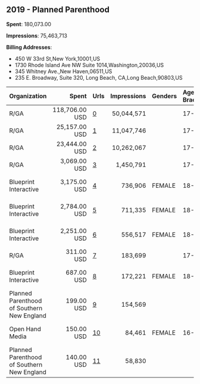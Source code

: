 ## 2019 - Planned Parenthood 
**Spent**: 180,073.00

**Impressions**: 75,463,713

**Billing Addresses**: 
- 450 W 33rd St,New York,10001,US
- 1730 Rhode Island Ave NW Suite 1014,Washington,20036,US
- 345 Whitney Ave.,New Haven,06511,US
- 235 E. Broadway, Suite 320, Long Beach, CA,Long Beach,90803,US

|Organization|Spent|Urls|Impressions|Genders|Age Brackets|Country Codes|Billing Addresses|
|:---|---:|:---|---:|:---|:---|:---|:---|
|R/GA|118,706.00 USD|[0](https://www.snap.com/political-ads/asset/cf786df6d8d1f21efd662cf03ab271ebb48afd385ea8ed5789734a57a22be541?mediaType=mov)|50,044,571||17-|united states|"450 W 33rd St,New York,10001,US"|
|R/GA|25,157.00 USD|[1](https://www.snap.com/political-ads/asset/9865a17d30ab5bf016c64db0b09354bd639124fd11a322327156036484b457fb?mediaType=mov)|11,047,746||17-|united states|"450 W 33rd St,New York,10001,US"|
|R/GA|23,444.00 USD|[2](https://www.snap.com/political-ads/asset/4ed228ffec10a417d98e194b16f153efc6f213030d30137e159456858a47e757?mediaType=mov)|10,262,067||17-|united states|"450 W 33rd St,New York,10001,US"|
|R/GA|3,069.00 USD|[3](https://www.snap.com/political-ads/asset/ca7d2638d2d327ca061e973ffede7f9eb0588dd61aea4c4489ecf982f40e8988?mediaType=mov)|1,450,791||17-|united states|"450 W 33rd St,New York,10001,US"|
|Blueprint Interactive|3,175.00 USD|[4](https://www.snap.com/political-ads/asset/d88c9ef774dd136d41c9d008a40b3235179e8e9cfad27150a5b810bf61545999?mediaType=mp4)|736,906|FEMALE|18-34|united states|"1730 Rhode Island Ave NW Suite 1014,Washington,20036,US"|
|Blueprint Interactive|2,784.00 USD|[5](https://www.snap.com/political-ads/asset/4743fe013f05dfdd15c423dc80fdde5651f09881daedee384be3d64eacdb197f?mediaType=mp4)|711,335|FEMALE|18-34|united states|"1730 Rhode Island Ave NW Suite 1014,Washington,20036,US"|
|Blueprint Interactive|2,251.00 USD|[6](https://www.snap.com/political-ads/asset/f33612245b9bbbb3224f124ed95e9660334b24d205850bb3050a8283d6cd6229?mediaType=mp4)|556,517|FEMALE|18-34|united states|"1730 Rhode Island Ave NW Suite 1014,Washington,20036,US"|
|R/GA|311.00 USD|[7](https://www.snap.com/political-ads/asset/c3b93f771c01170bc1c3652e698daba3d28920aa268fdb48f15f0da8830cd2a9?mediaType=mov)|183,699||17-|united states|"450 W 33rd St,New York,10001,US"|
|Blueprint Interactive|687.00 USD|[8](https://www.snap.com/political-ads/asset/025489f3015346fbae5a9b8d815f471290e9ca2d1bc1c457949d47f3698adf72?mediaType=mp4)|172,221|FEMALE|18-34|united states|"1730 Rhode Island Ave NW Suite 1014,Washington,20036,US"|
|Planned Parenthood of Southern New England|199.00 USD|[9](https://www.snap.com/political-ads/asset/1ddd780385a7f18834e84fdc9b9cde89fb73b366b56146cd908e76e3dfec39f5?mediaType=png)|154,569|||united states|"345 Whitney Ave.,New Haven,06511,US"|
|Open Hand Media|150.00 USD|[10](https://www.snap.com/political-ads/asset/1c11dba27ce26d6c5bcda145fdd9ff65322885266decad842a046df590d4b963?mediaType=mov)|84,461|FEMALE|16-30|united states|"235 E. Broadway, Suite 320, Long Beach, CA,Long Beach,90803,US"|
|Planned Parenthood of Southern New England|140.00 USD|[11](https://www.snap.com/political-ads/asset/efc1174b79687fc0373b0bfc97b63b5e6e9fd84c5d2fc0563cf571a4b9f02f7e?mediaType=png)|58,830|||united states|"345 Whitney Ave.,New Haven,06511,US"|
